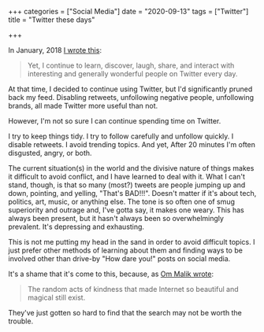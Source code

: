 +++
categories = ["Social Media"]
date = "2020-09-13"
tags = ["Twitter"]
title = "Twitter these days"

+++

In January, 2018 [I wrote this](https://www.baty.net/2018/im-not-leaving-twitter-yet/):

> Yet, I continue to learn, discover, laugh, share, and interact with interesting and generally wonderful people on Twitter every day.

At that time, I decided to continue using Twitter, but I'd significantly pruned back my feed. Disabling retweets, unfollowing negative people, unfollowing brands, all made Twitter more useful than not.

However, I'm not so sure I can continue spending time on Twitter. 

I try to keep things tidy. I try to follow carefully and unfollow quickly. I disable retweets. I avoid trending topics. And yet, After 20 minutes I'm often disgusted, angry, or both.

The current situation(s) in the world and the divisive nature of things makes it difficult to avoid conflict, and I have learned to deal with it. What I can't stand, though, is that so many (most?) tweets are people jumping up and down, pointing, and yelling, "That's BAD!!!". Doesn't matter if it's about tech, politics, art, music, or anything else. The tone is so often one of smug superiority and outrage and, I've gotta say, it makes one weary. This has always been present, but it hasn't always been so overwhelmingly prevalent. It's depressing and exhausting.

This is not me putting my head in the sand in order to avoid difficult topics. I just prefer other methods of learning about them and finding ways to be involved other than drive-by "How dare you!" posts on social media.

It's a shame that it's come to this, because, as [Om Malik wrote](https://om.co/2018/01/03/the-internet-of-love/):

> The random acts of kindness that made Internet so beautiful and magical still exist.

They've just gotten so hard to find that the search may not be worth the trouble.





